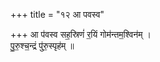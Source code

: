 +++
title = "१२ आ पवस्व"

+++
आ प॑वस्व सह॒स्रिणं॑ र॒यिं गोम॑न्तम॒श्विन॑म् ।  
पु॒रु॒श्च॒न्द्रं पु॑रु॒स्पृह॑म् ॥
